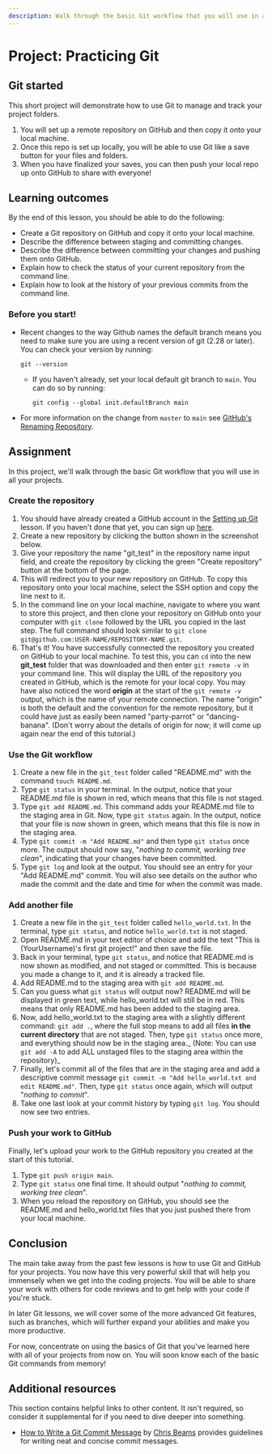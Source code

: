 ```yaml
---
description: Walk through the basic Git workflow that you will use in all your projects.
---
```


# Project: Practicing Git

## Git started

This short project will demonstrate how to use Git to manage and track your project folders.

1. You will set up a remote repository on GitHub and then copy it onto your local machine.
2. Once this repo is set up locally, you will be able to use Git like a save button for your files and folders.
3. When you have finalized your saves, you can then push your local repo up onto GitHub to share with everyone!

## Learning outcomes

By the end of this lesson, you should be able to do the following:

* Create a Git repository on GitHub and copy it onto your local machine.
* Describe the difference between staging and committing changes.
* Describe the difference between committing your changes and pushing them onto GitHub.
* Explain how to check the status of your current repository from the command line.
* Explain how to look at the history of your previous commits from the command line.

### Before you start!

* Recent changes to the way Github names the default branch means you need to make sure you are using a recent version of git \(2.28 or later\). You can check your version by running:

  `git --version`

  * If you haven't already, set your local default git branch to `main`. You can do so by running:

    `git config --global init.defaultBranch main`

* For more information on the change from `master` to `main` see [GitHub's Renaming Repository](https://github.com/github/renaming).

## Assignment

In this project, we'll walk through the basic Git workflow that you will use in all your projects.

### **Create the repository**

1. You should have already created a GitHub account in the [Setting up Git](https://www.learnhowtocodebook.com/foundations/requirements/setting-up-git) lesson. If you haven't done that yet, you can sign up [here](https://github.com/).
2. Create a new repository by clicking the button shown in the screenshot below.
3. Give your repository the name "git\_test" in the repository name input field, and create the repository by clicking the green "Create repository" button at the bottom of the page.
4. This will redirect you to your new repository on GitHub. To copy this repository onto your local machine, select the SSH option and copy the line next to it.
5. In the command line on your local machine, navigate to where you want to store this project, and then clone your repository on GitHub onto your computer with `git clone` followed by the URL you copied in the last step. The full command should look similar to `git clone git@github.com:USER-NAME/REPOSITORY-NAME.git`.
6. That's it! You have successfully connected the repository you created on GitHub to your local machine. To test this, you can `cd` into the new **git\_test** folder that was downloaded and then enter `git remote -v` in your command line. This will display the URL of the repository you created in GitHub, which is the remote for your local copy. You may have also noticed the word **origin** at the start of the `git remote -v` output, which is the name of your remote connection. The name "origin" is both the default and the convention for the remote repository, but it could have just as easily been named "party-parrot" or "dancing-banana". \(Don't worry about the details of origin for now; it will come up again near the end of this tutorial.\)

### **Use the Git workflow**

1. Create a new file in the `git_test` folder called "README.md" with the command `touch README.md`.
2. Type `git status` in your terminal. In the output, notice that your README.md file is shown in red, which means that this file is not staged.
3. Type `git add README.md`. This command adds your README.md file to the staging area in Git. Now, type `git status` again. In the output, notice that your file is now shown in green, which means that this file is now in the staging area.
4. Type `git commit -m "Add README.md"` and then type `git status` once more. The output should now say, "_nothing to commit, working tree clean_", indicating that your changes have been committed.
5. Type `git log` and look at the output. You should see an entry for your "Add README.md" commit. You will also see details on the author who made the commit and the date and time for when the commit was made.

### **Add another file**

1. Create a new file in the `git_test` folder called `hello_world.txt`. In the terminal, type `git status`, and notice `hello_world.txt` is not staged.
2. Open README.md in your text editor of choice and add the text "This is \(YourUsername\)'s first git project!" and then save the file.
3. Back in your terminal, type `git status`, and notice that README.md is now shown as modified, and not staged or committed. This is because you made a change to it, and it is already a tracked file.
4. Add README.md to the staging area with `git add README.md`.
5. Can you guess what `git status` will output now? README.md will be displayed in green text, while hello\_world.txt will still be in red. This means that only README.md has been added to the staging area.
6. Now, add hello_world.txt to the staging area with a slightly different command: `git add .`, where the full stop means to add all files **in the current directory** that are not staged. Then, type `git status` once more, and everything should now be in the staging area._ \(Note: You can use `git add -A` to add ALL unstaged files to the staging area within the repository\)\_
7. Finally, let's commit all of the files that are in the staging area and add a descriptive commit message `git commit -m "Add hello_world.txt and edit README.md"`. Then, type `git status` once again, which will output "_nothing to commit_".
8. Take one last look at your commit history by typing `git log`. You should now see two entries.

### **Push your work to GitHub**

Finally, let's upload your work to the GitHub repository you created at the start of this tutorial.

1. Type `git push origin main`.
2. Type `git status` one final time. It should output "_nothing to commit, working tree clean_".
3. When you reload the repository on GitHub, you should see the README.md and hello\_world.txt files that you just pushed there from your local machine.

## Conclusion

The main take away from the past few lessons is how to use Git and GitHub for your projects. You now have this very powerful skill that will help you immensely when we get into the coding projects. You will be able to share your work with others for code reviews and to get help with your code if you're stuck.

In later Git lessons, we will cover some of the more advanced Git features, such as branches, which will further expand your abilities and make you more productive.

For now, concentrate on using the basics of Git that you've learned here with all of your projects from now on. You will soon know each of the basic Git commands from memory!

## Additional resources

This section contains helpful links to other content. It isn't required, so consider it supplemental for if you need to dive deeper into something.

* [How to Write a Git Commit Message](https://chris.beams.io/posts/git-commit/) by [Chris Beams](https://github.com/cbeams) provides guidelines for writing neat and concise commit messages.

